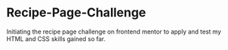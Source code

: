 # Recipe-Page-Challenge
Initiating the recipe page challenge on frontend mentor to apply and test my HTML and CSS skills gained so far.
